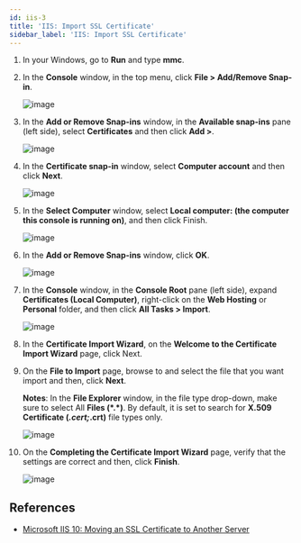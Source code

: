 ```yaml
---
id: iis-3
title: 'IIS: Import​ SSL Certificate'
sidebar_label: 'IIS: Import​ SSL Certificate'
---
```


1. In your Windows, go to **Run** and type **mmc**.
2. In the **Console** window, in the top menu, click **File > Add/Remove Snap-in**.

   ![image](/img/docs/iis/iis-10-export-ssl-certificate-1.png)

3. In the **Add or Remove Snap-ins** window, in the **Available snap-ins** pane (left side), select **Certificates** and then click **Add >**.

   ![image](/img/docs/iis/iis-10-export-ssl-certificate-2.png)

4. In the **Certificate snap-in** window, select **Computer account** and then click **Next**.

   ![image](/img/docs/iis/iis-10-export-ssl-certificate-3.png)

5. In the **Select Computer** window, select **Local computer: (the computer this console is running on)**, and then click Finish.

   ![image](/img/docs/iis/iis-10-export-ssl-certificate-4.png)

6. In the **Add or Remove Snap-ins** window, click **OK**.

   ![image](/img/docs/iis/iis-10-export-ssl-certificate-5.png)

7. In the **Console** window, in the **Console Root** pane (left side), expand **Certificates (Local Computer)**, right-click on the **Web Hosting** or **Personal** folder, and then click **All Tasks > Import**.

   ![image](/img/docs/iis/iis-10-import-ssl-certificate-1.png)

8. In the **Certificate Import Wizard**, on the **Welcome to the Certificate Import Wizard** page, click Next.

9. On the **File to Import** page, browse to and select the file that you want import and then, click **Next**.

   **Notes**: In the **File Explorer** window, in the file type drop-down, make sure to select All **Files (\*.\*)**. By default, it is set to search for **X.509 Certificate (_.cert;_.crt)** file types only.

   ![image](/img/docs/iis/iis-10-import-ssl-certificate-2.png)

10. On the **Completing the Certificate Import Wizard** page, verify that the settings are correct and then, click **Finish**.

    ![image](/img/docs/iis/iis-10-import-ssl-certificate-4.png)

## References

- [Microsoft IIS 10: Moving an SSL Certificate to Another Server](https://www.digicert.com/ssl-support/certificate-pfx-file-export-import-iis-10.htm)
